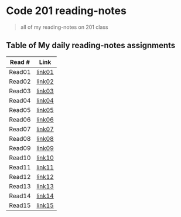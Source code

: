 # Code 201 reading-notes

>all of my reading-notes on 201 class

## Table of My daily reading-notes assignments

Read #      | Link
------------|-------------
Read01      |[link01](https://github.com/IbrahimMajdi/reading-notes/blob/master/class01.md)
Read02      |[link02](https://ibrahimmajdi.github.io/reading-notes/class-02)
Read03      |[link03](https://ibrahimmajdi.github.io/reading-notes/class03)
Read04      |[link04](https://ibrahimmajdi.github.io/reading-notes/class04)
Read05      |[link05](https://ibrahimmajdi.github.io/reading-notes/class05)
Read06      |[link06](https://ibrahimmajdi.github.io/reading-notes/class06)
Read07      |[link07](https://ibrahimmajdi.github.io/reading-notes/class07)
Read08      |[link08](https://ibrahimmajdi.github.io/reading-notes/class08)
Read09      |[link09](https://ibrahimmajdi.github.io/reading-notes/class09)
Read10      |[link10](https://ibrahimmajdi.github.io/reading-notes/class10)
Read11      |[link11](https://ibrahimmajdi.github.io/reading-notes/class11)
Read12      |[link12](https://ibrahimmajdi.github.io/reading-notes/class12)
Read13      |[link13](https://ibrahimmajdi.github.io/reading-notes/class13)
Read14      |[link14](https://ibrahimmajdi.github.io/reading-notes/class14)
Read15      |[link15](https://ibrahimmajdi.github.io/reading-notes/class15)